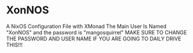 # XonNOS
A NixOS Configuration File with XMonad
The Main User Is Named "XonNOS" and the password is "mangosquirrel"
MAKE SURE TO CHANGE THE PASSWORD AND USER NAME IF YOU ARE GOING TO DAILY DRIVE THIS!!!
